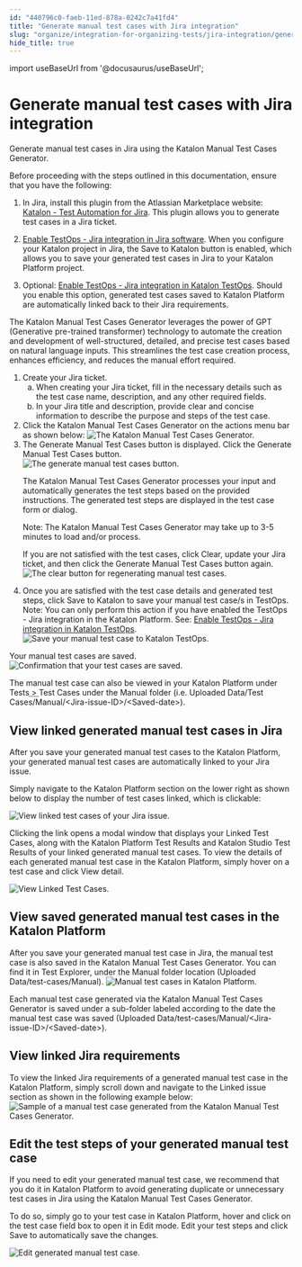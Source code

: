 ```yaml
---
id: "440796c0-faeb-11ed-878a-0242c7a41fd4"
title: "Generate manual test cases with Jira integration"
slug: "organize/integration-for-organizing-tests/jira-integration/generate-manual-test-cases-with-jira-integration"
hide_title: true
---
```

import useBaseUrl from '@docusaurus/useBaseUrl';


# <a id="task-9305" class="anchor_top_offset"/><a id="ariaid-title1" class="anchor_top_offset"/>Generate manual test cases with Jira integration

<p xmlns="http://www.w3.org/1999/xhtml" className="shortdesc">Generate manual test cases in Jira using the <span className="ph">Katalon Manual Test Cases Generator</span>.</p> 
<div xmlns="http://www.w3.org/1999/xhtml" className="section prereq p">Before proceeding with the steps outlined in this documentation, ensure that you have the following: <ol className="ol"><li className="li"><p className="p">In Jira, install this plugin from the Atlassian Marketplace website: <a className="xref j-external-link" href="https://marketplace.atlassian.com/apps/1217501/katalon-bdd-test-automation-for-jira?hosting=cloud&tab=overview" target="_blank">Katalon - Test Automation for Jira</a>. This plugin allows you to generate test cases in a Jira ticket.</p></li><li className="li"><p className="p"><a className="xref" href="/docs/organize/integration-for-organizing-tests/jira-integration/enable-testops---jira-integration-for-test-management#task-7062">Enable TestOps - Jira integration in Jira software</a>. When you configure your Katalon project in Jira, the <span className="ph uicontrol">Save to Katalon</span> button is enabled, which allows you to save your generated test cases in Jira to your <span className="ph">Katalon Platform</span> project.</p></li><li className="li"><p className="p">Optional: <a className="xref" href="/docs/organize/integration-for-organizing-tests/jira-integration/enable-testops---jira-integration-for-test-management#task-3729">Enable TestOps - Jira integration in Katalon TestOps</a>. Should you enable this option, generated test cases saved to <span className="ph">Katalon Platform</span> are automatically linked back to their Jira requirements. </p></li></ol></div>
<section xmlns="http://www.w3.org/1999/xhtml" className="section context">The <span className="ph">Katalon Manual Test Cases Generator</span> leverages the power of GPT (Generative pre-trained transformer) technology to automate the creation and development of well-structured, detailed, and precise test cases based on natural language inputs. This streamlines the test case creation process, enhances efficiency, and reduces the manual effort required.</section> 
<ol xmlns="http://www.w3.org/1999/xhtml" className="ol steps"><li className="li step stepexpand"><span className="ph cmd">Create your Jira ticket.</span><ol type="a" className="ol substeps"><li className="li substep"><span className="ph cmd">When creating your Jira ticket, fill in the necessary details such as the test case name, description, and any other required fields.</span></li><li className="li substep"><span className="ph cmd">In your Jira title and description, provide clear and concise information to describe the purpose and steps of the test case.</span></li></ol></li><li className="li step stepexpand"><span className="ph cmd">Click the <span className="ph">Katalon Manual Test Cases Generator</span> on the actions menu bar as shown below: <img className="image" width={700} src={useBaseUrl("/43eeb790-faeb-11ed-878a-0242c7a41fd4.png")} alt="The Katalon Manual Test Cases Generator." /></span></li><li className="li step stepexpand"><span className="ph cmd">The <span className="ph uicontrol">Generate Manual Test Cases</span> button is displayed. Click the <span className="ph uicontrol">Generate Manual Test Cases</span> button. </span><div className="itemgroup info"><img className="image" width={700} src={useBaseUrl("/43fe6f00-faeb-11ed-878a-0242c7a41fd4.png")} alt="The generate manual test cases button." /><p className="p">The <span className="ph">Katalon Manual Test Cases Generator</span> processes your input and automatically generates the test steps based on the provided instructions. The generated test steps are displayed in the test case form or dialog.</p><div className="note note note_note"><span className="note__title">Note:</span> The <span className="ph">Katalon Manual Test Cases Generator</span> may take up to 3-5 minutes to load and/or process.</div><p className="p">If you are not satisfied with the test cases, click <span className="ph uicontrol">Clear</span>, update your Jira ticket, and then click the <span className="ph uicontrol">Generate Manual Test Cases</span> button again. <img className="image" width={700} src={useBaseUrl("/445393e0-faeb-11ed-878a-0242c7a41fd4.png")} alt="The clear button for regenerating manual test cases." /></p></div></li><li className="li step stepexpand"><span className="ph cmd">Once you are satisfied with the test case details and generated test steps, click <span className="ph uicontrol">Save to Katalon</span> to save your manual test case/s in <span className="ph">TestOps</span>. </span><div className="itemgroup info"><div className="note note note_note"><span className="note__title">Note:</span>  You can only perform this action if you have enabled the TestOps - Jira integration in the <span className="ph">Katalon Platform</span>. See: <a className="xref" href="/docs/organize/integration-for-organizing-tests/jira-integration/enable-testops---jira-integration-for-test-management#task-3729">Enable TestOps - Jira integration in Katalon TestOps</a>.</div><img className="image" width={700} src={useBaseUrl("/447573c0-faeb-11ed-878a-0242c7a41fd4.png")} alt="Save your manual test case to Katalon TestOps." /></div></li></ol> 
<section xmlns="http://www.w3.org/1999/xhtml" className="section result">Your manual test cases are saved. <img className="image" width={700} src={useBaseUrl("/43cb02f0-faeb-11ed-878a-0242c7a41fd4.png")} alt="Confirmation that your test cases are saved." /><p className="p">The manual test case can also be viewed in your Katalon Platform under <span className="ph menucascade"><span className="ph uicontrol">Tests</span><abbr title="and then"> &gt; </abbr><span className="ph uicontrol">Test Cases</span></span> under the <span className="ph filepath">Manual</span> folder (i.e. <span className="ph filepath">Uploaded Data/Test Cases/Manual/&lt;Jira-issue-ID&gt;/&lt;Saved-date&gt;</span>). </p></section> 

## <a id="concept-326" class="anchor_top_offset"/>View linked generated manual test cases in Jira

<p xmlns="http://www.w3.org/1999/xhtml" className="shortdesc"> </p> 
<p xmlns="http://www.w3.org/1999/xhtml" className="p">After you save your generated manual test cases to the <span className="ph">Katalon Platform</span>, your generated manual test cases are automatically linked to your Jira issue. </p> 
<p xmlns="http://www.w3.org/1999/xhtml" className="p">Simply navigate to the <span className="ph uicontrol">Katalon Platform</span> section on the lower right as shown below to display the number of test cases linked, which is clickable:</p> 
<p xmlns="http://www.w3.org/1999/xhtml" className="p"><img className="image" width={750} src={useBaseUrl("/43b09d20-faeb-11ed-878a-0242c7a41fd4.png")} alt="View linked test cases of your Jira issue." /></p> 
<p xmlns="http://www.w3.org/1999/xhtml" className="p">Clicking the link opens a modal window that displays your <span className="ph uicontrol">Linked Test Cases</span>, along with the <span className="ph uicontrol">Katalon Platform Test Results</span>  and <span className="ph uicontrol">Katalon Studio Test Results</span> of your linked generated manual test cases. To view the details of each generated manual test case in the <span className="ph">Katalon Platform</span>, simply hover on a test case and click <span className="ph uicontrol">View detail</span>.</p> 
<p xmlns="http://www.w3.org/1999/xhtml" className="p"><img className="image" width={700} src={useBaseUrl("/4456a120-faeb-11ed-878a-0242c7a41fd4.png")} alt="View Linked Test Cases." /> </p> 

## <a id="concept-1544" class="anchor_top_offset"/>View saved generated manual test cases in the Katalon Platform

<p xmlns="http://www.w3.org/1999/xhtml" className="p">After you save your generated manual test case in Jira, the manual test case is also saved in the <span className="ph">Katalon Manual Test Cases Generator</span>. You can find it in <span className="ph uicontrol">Test Explorer</span>, under the <span className="ph filepath">Manual</span> folder location (<span className="ph filepath">Uploaded Data/test-cases/Manual</span>). <img className="image" width={750} src={useBaseUrl("/d6933820-f54e-11ed-878a-0242c7a41fd4.png")} alt="Manual test cases in Katalon Platform." /></p> 
<p xmlns="http://www.w3.org/1999/xhtml" className="p">Each manual test case generated via the <span className="ph">Katalon Manual Test Cases Generator</span> is saved under a sub-folder labeled according to the date the manual test case was saved (<span className="ph filepath">Uploaded Data/test-cases/Manual/&lt;Jira-issue-ID&gt;/&lt;Saved-date&gt;</span>). </p> 

## <a id="concept-1118" class="anchor_top_offset"/>View linked Jira requirements

<p xmlns="http://www.w3.org/1999/xhtml" className="shortdesc"> </p> 
                        
<p xmlns="http://www.w3.org/1999/xhtml" className="p">To view the linked Jira requirements of a generated manual test case in the <span className="ph">Katalon Platform</span>, simply scroll down and navigate to the <span className="ph uicontrol">Linked issue</span> section as shown in the following example below: <img className="image" width={750} src={useBaseUrl("/d6955b00-f54e-11ed-878a-0242c7a41fd4.png")} alt="Sample of a manual test case generated from the Katalon Manual Test Cases Generator." /></p> 
        

## <a id="concept-6258" class="anchor_top_offset"/>Edit the test steps of your generated manual test case

<p xmlns="http://www.w3.org/1999/xhtml" className="shortdesc"> </p> 
<p xmlns="http://www.w3.org/1999/xhtml" className="p">If you need to edit your generated manual test case, we recommend that you do it in <span className="ph">Katalon Platform</span> to avoid generating duplicate or unnecessary test cases in Jira using the <span className="ph">Katalon Manual Test Cases Generator</span>.</p> 
<p xmlns="http://www.w3.org/1999/xhtml" className="p">To do so, simply go to your test case in <span className="ph">Katalon Platform</span>, hover and click on the test case field box to open it in Edit mode. Edit your test steps and click <span className="ph uicontrol">Save</span> to automatically save the changes.</p> 
<p xmlns="http://www.w3.org/1999/xhtml" className="p"><img className="image" width={750} src={useBaseUrl("/44041450-faeb-11ed-878a-0242c7a41fd4.gif")} alt="Edit generated manual test case." /></p> 
